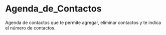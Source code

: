 # Agenda_de_Contactos
Agenda de contactos  que  te  permite agregar, eliminar contactos  y  te  indica el  número de contactos.
